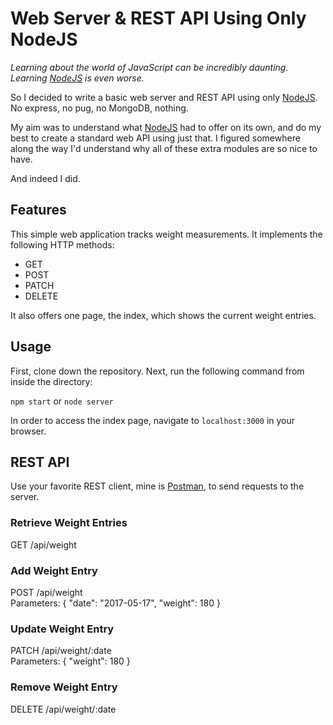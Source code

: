 # Web Server & REST API Using Only NodeJS

*Learning about the world of JavaScript can be incredibly daunting.  
Learning [NodeJS](https://nodejs.org) is even worse.*

So I decided to write a basic web server and REST API using only [NodeJS](https://nodejs.org). No express, no pug, no MongoDB, nothing.

My aim was to understand what [NodeJS](https://nodejs.org) had to offer on its own, and do my best to create a standard web API using just that. I figured somewhere along the way I'd understand why all of these extra modules are so nice to have.

And indeed I did.

## Features

This simple web application tracks weight measurements. It implements the following HTTP methods:

* GET
* POST
* PATCH
* DELETE

It also offers one page, the index, which shows the current weight entries.

## Usage

First, clone down the repository. Next, run the following command from inside the directory:

`npm start` or `node server`

In order to access the index page, navigate to `localhost:3000` in your browser.

## REST API

Use your favorite REST client, mine is [Postman](https://www.getpostman.com/), to send requests to the server.

### Retrieve Weight Entries
GET /api/weight

### Add Weight Entry
POST /api/weight  
Parameters: { "date": "2017-05-17", "weight": 180 }

### Update Weight Entry
PATCH /api/weight/:date  
Parameters: { "weight": 180 }

### Remove Weight Entry
DELETE /api/weight/:date
